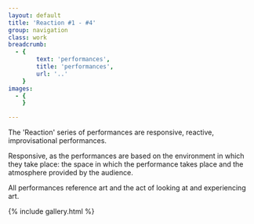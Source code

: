 ```yaml
---
layout: default
title: 'Reaction #1 - #4'
group: navigation
class: work
breadcrumb:
  - {
  		text: 'performances',
  		title: 'performances',
  		url: '..'
	}
images:
  - {
	}

---
```


The 'Reaction' series of performances are responsive, reactive, improvisational performances.

Responsive, as the performances are based on the environment in which they take place: the space in which the performance takes place and the atmosphere provided by the audience.

All performances reference art and the act of looking at and experiencing art.

{% include gallery.html %}
